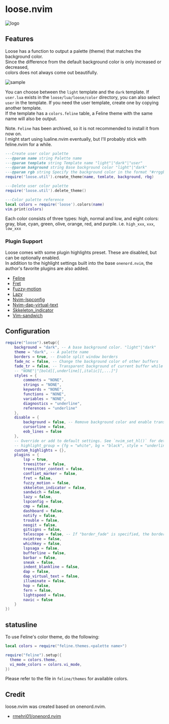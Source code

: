 # loose.nvim

![logo](https://github.com/tar80/test/assets/45842304/6649eafa-0e4d-4468-9060-fa5d94e72aa2)

## Features

Loose has a function to output a palette (theme) that matches the background color.  
Since the difference from the default background color is only increased or decreased,  
colors does not always come out beautifully.  

![sample](https://github.com/tar80/test/assets/45842304/0be2c3dd-9cf5-4cb3-9c5d-58f809261062)

You can choose between the `light` template and the `dark` template. If `user.lua` exists in the
`loose/lua/loose/color` directory, you can also select `user` in the template.
If you need the user template, create one by copying another template.  
If the template has a `colors.feline` table, a Feline theme with the same name will also be output.  

Note. `Feline` has been archived, so it is not recommended to install it from now on.  
I might start using lualine.nvim eventually, but I'll probably stick with feline.nvim for a while.  

```lua
---Create user color palette
---@param name string Palette name
---@param template string Template name "light"|"dark"|"user"
---@param bakground string Base background color "light"|"dark"
---@param rgb string Specify the background color in the format "#rrggbb"
require('loose.util').create_theme(name, temlate, background, rbg)

---Delete user color palette
require('loose.util').delete_theme()

---Color palette reference
local colors = require('loose').colors(name)
vim.print(colors)
```

Each color consists of three types: high, normal and low,
and eight colors: gray, blue, cyan, green, olive, orange, red, and purple.
i.e. `high_xxx`, `xxx`, `low_xxx`

### Plugin Support

Loose comes with some plugin highlights preset. These are disabled, but can be optionally enabled.  
In addition to the highlight settings built into the base `onenord.nvim`,
the author's favorite plugins are also added.  

- [Feline](https://github.com/feline-nvim/feline.nvim)
- [Fret](https://github.com/tar80/fret.nvim)
- [Fuzzy-motion](https://github.com/yuki-yano/fuzzy-motion.vim)
- [Lazy](https://github.com/folke/lazy.nvim)
- [Nvim-lspconfig](https://github.com/neovim/nvim-lspconfig)
- [Nvim-dap-virtual-text](https://github.com/theHamsta/nvim-dap-virtual-text)
- [Skkeleton_indicator](https://github.com/delphinus/skkeleton_indicator.nvim)
- [Vim-sandwich](https://github.com/machakann/vim-sandwich)

## Configuration

```lua
require("loose").setup({
    background = "dark", -- A base background color. "light"|"dark"
    theme = "dark", -- A palette name
    borders = true, -- Enable split window borders
    fade_nc = false, -- Change the background color of other buffers
    fade_tr = false, -- Transparent background of current buffer while changing background color of other buffers
    -- "NONE"|"[bold][,underline][,italic][,...]"]
    styles = {
        comments = "NONE",
        strings = "NONE",
        keywords = "NONE",
        functions = "NONE",
        variables = "NONE",
        diagnostics = "underline",
        references = "underline"
    },
    disable = {
        background = false, -- Remove background color and enable transparency (fade_xx is ignored)
        cursorline = false,
        eob_lines = false
    },
    -- Override or add to default settings. See `nvim_set_hl()` for details.
    -- highlight_group = {fg = "white", bg = "black", style = "underline"}
    custom_highlights = {},
    plugins = {
        lsp = true,
        treesitter = false,
        treesitter_context = false,
        confliet_marker = false,
        fret = false,
        fuzzy_motion = false,
        skkeleton_indicator = false,
        sandwich = false,
        lazy = false,
        lspconfig = false,
        cmp = false,
        dashboard = false,
        notify = false,
        trouble = false,
        neogit = false,
        gitsigns = false,
        telescope = false, -- If "border_fade" is specified, the border background fades
        nvimtree = false,
        whichkey = false,
        lspsaga = false,
        bufferline = false,
        barbar = false,
        sneak = false,
        indent_blankline = false,
        dap = false,
        dap_virtual_text = false,
        illuminate = false,
        hop = false,
        fern = false,
        lightspeed = false,
        navic = false
    }
})
```

## statusline

To use Feline's color theme, do the following:  

```lua
local colors = require("feline.themes.<palette name>")

require("feline").setup({
  theme = colors.theme,
  vi_mode_colors = colors.vi_mode,
})
```

Please refer to the file in `feline/themes` for available colors.  

## Credit

loose.nvim was created based on onenord.nvim.  

- [rmehri01/onenord.nvim](https://github.com/rmehri01/onenord.nvim)
